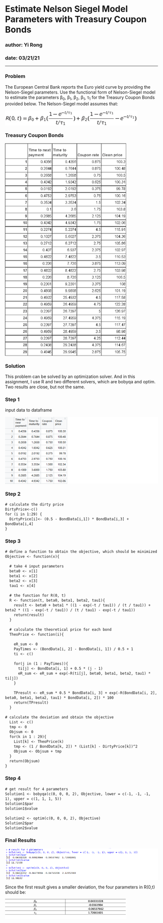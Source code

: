 # Estimate Nelson Siegel Model Parameters with Treasury Coupon Bonds
 
### author: Yi Rong
### date: 03/21/21

---

### Problem
The European Central Bank reports the Euro yield curve by providing the Nelson-Siegel parameters. Use the functional form of Nelson-Siegel model to estimate the parameters
&beta;<sub>0</sub>, &beta;<sub>1</sub>, &beta;<sub>2</sub>, &beta;<sub>1</sub>, &tau;<sub>1</sub>
for the Treasury Coupon Bonds provided below. The Nelson-Siegel model assumes
that:

<img src="media/image1.png" align="center">

### Treasury Coupon Bonds

<img src="media/image2.png" width = "400" align="center">

### Solution

This problem can be solved by an optimization solver. And in this assignment, I use R and two  different solvers, which are bobyqa and optim. Two results are close, but not the same.

### Step 1 

input data to dataframe

<img src="media/image3.png" align="center">

### Step 2 

```{r }
# calculate the dirty price
DirtyPrice<-c()
for (i in 1:29) {
  DirtyPrice[i]<- (0.5 - BondData[i,1]) * BondData[i,3] + BondData[i,4]
}

```

### Step 3

```{r }
# define a function to obtain the objective, which should be minimized
Objective <- function(x){
  
  # take 4 input parameters
  beta0 <- x[1]
  beta1 <- x[2]
  beta2 <- x[3]
  tau1 <- x[4]
  
  # the function for R(0, t)
  R <- function(t, beta0, beta1, beta2, tau1){
    result <- beta0 + beta1 * ((1 - exp(-t / tau1)) / (t / tau1)) + beta2 * ((1 - exp(-t / tau1)) / (t / tau1) - exp(-t / tau1))
    return(result)
  }
  
  # calculate the theoretical price for each bond
  TheoPrice <- function(i){
    
    eR_sum <- 0
    PayTimes <- (BondData[i, 2] - BondData[i, 1]) / 0.5 + 1
    ti <- c()
    
    for(j in (1 : PayTimes)){
      ti[j] <- BondData[i, 1] + 0.5 * (j - 1)
      eR_sum <- eR_sum + exp(-R(ti[j], beta0, beta1, beta2, tau1) * ti[j])
    }
    
    TPresult <- eR_sum * 0.5 * BondData[i, 3] + exp(-R(BondData[i, 2], beta0, beta1, beta2, tau1) * BondData[i, 2]) * 100
    return(TPresult)
  }
  
# calculate the deviation and obtain the objective
  List <- c()
  tmp <- 0
  Objsum <- 0
  for(k in 1 : 29){
    List[k] <- TheoPrice(k)
    tmp <- (1 / BondData[k, 2]) * (List[k] - DirtyPrice[k])^2
    Objsum <- Objsum + tmp
  }
  return(Objsum)
}
```

### Step 4

```{r }
# get result for 4 parameters
Solution1 <- bobyqa(c(0, 0, 0, 2), Objective, lower = c(-1, -1, -1, 1), upper = c(1, 1, 1, 5))
Solution1$par
Solution1$value

Solution2 <- optim(c(0, 0, 0, 2), Objective)
Solution2$par
Solution2$value
```

### Final Results

<img src="media/image4.png" align="center">

Since the first result gives a smaller deviation, the four parameters in R(0,t) should be:

<img src="media/image5.png" width = "400" align="center">
